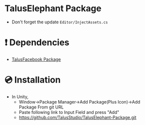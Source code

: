 # TalusElephant Package

- Don't forget the update ```Editor/InjectAssets.cs```

# ❗ Dependencies 
- [TalusFacebook Package](https://github.com/TalusStudio/TalusFacebook-Package)

# 💿 Installation
- In Unity, 
  - Window->Package Manager->Add Package(Plus Icon)->Add Package From git URL
  - Paste following link to Input Field and press "Add"
  - https://github.com/TalusStudio/TalusElephant-Package.git
